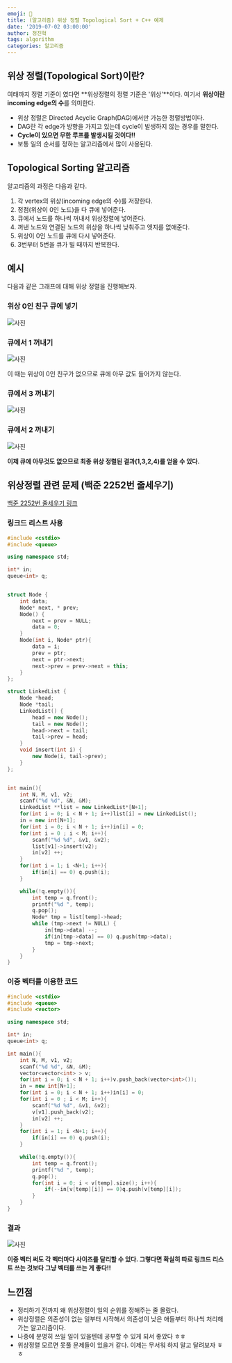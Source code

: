 ```yaml
---
emoji: 💪
title: (알고리즘) 위상 정렬 Topological Sort + C++ 예제
date: '2019-07-02 03:00:00'
author: 정진혁
tags: algorithm
categories: 알고리즘
---
```


## 위상 정렬(Topological Sort)이란?

여태까지 정렬 기준이 였다면 **위상정렬의 정렬 기준은 '위상'**이다.
여기서 **위상이란 incoming edge의 수**를 의미한다.

- 위상 정렬은 Directed Acyclic Graph(DAG)에서만 가능한 정렬방법이다.
- DAG란 각 edge가 방향을 가지고 있는데 cycle이 발생하지 않는 경우를 말한다.
- **Cycle이 있으면 무한 루프를 발생시킬 것이다!!**
- 보통 일의 순서를 정하는 알고리즘에서 많이 사용된다.

## Topological Sorting 알고리즘

알고리즘의 과정은 다음과 같다.

1. 각 vertex의 위상(incoming edge의 수)를 저장한다.
2. 정점(위상이 0인 노드)을 다 큐에 넣어준다.
3. 큐에서 노드를 하나씩 꺼내서 위상정렬에 넣어준다.
4. 꺼낸 노드와 연결된 노드의 위상을 하나씩 낮춰주고 엣지를 없애준다.
5. 위상이 0인 노드를 큐에 다시 넣어준다.
6. 3번부터 5번을 큐가 빌 때까지 반복한다.

## 예시

다음과 같은 그래프에 대해 위상 정렬을 진행해보자.

### 위상 0인 친구 큐에 넣기

![사진](https://raw.githubusercontent.com/zoomKoding/zoomKoding.github.io/source/assets/_posts/topological-sort-0.png)

### 큐에서 1 꺼내기

![사진](https://raw.githubusercontent.com/zoomKoding/zoomKoding.github.io/source/assets/_posts/topological-sort-1.png)

이 때는 위상이 0인 친구가 없으므로 큐에 아무 값도 들어가지 않는다.

### 큐에서 3 꺼내기

![사진](https://raw.githubusercontent.com/zoomKoding/zoomKoding.github.io/source/assets/_posts/topological-sort-2.png)

### 큐에서 2 꺼내기

![사진](https://raw.githubusercontent.com/zoomKoding/zoomKoding.github.io/source/assets/_posts/topological-sort-3.png)

**이제 큐에 아무것도 없으므로 최종 위상 정렬된 결과(1,3,2,4)를 얻을 수 있다.**

## 위상정렬 관련 문제 (백준 2252번 줄세우기)

[백준 2252번 줄세우기 링크](https://www.acmicpc.net/problem/2252)

### 링크드 리스트 사용

```cpp
#include <cstdio>
#include <queue>

using namespace std;

int* in;
queue<int> q;


struct Node {
    int data;
    Node* next, * prev;
    Node() {
        next = prev = NULL;
        data = 0;
    }
    Node(int i, Node* ptr){
        data = i;
        prev = ptr;
        next = ptr->next;
        next->prev = prev->next = this;
    }
};

struct LinkedList {
    Node *head;
    Node *tail;
    LinkedList() {
        head = new Node();
        tail = new Node();
        head->next = tail;
        tail->prev = head;
    }
    void insert(int i) {
        new Node(i, tail->prev);
    }
};


int main(){
    int N, M, v1, v2;
    scanf("%d %d", &N, &M);
    LinkedList **list = new LinkedList*[N+1];
    for(int i = 0; i < N + 1; i++)list[i] = new LinkedList();
    in = new int[N+1];
    for(int i = 0; i < N + 1; i++)in[i] = 0;
    for(int i = 0 ; i < M; i++){
        scanf("%d %d", &v1, &v2);
        list[v1]->insert(v2);
        in[v2] ++;
    }
    for(int i = 1; i <N+1; i++){
        if(in[i] == 0) q.push(i);
    }

    while(!q.empty()){
        int temp = q.front();
        printf("%d ", temp);
        q.pop();
        Node* tmp = list[temp]->head;
        while (tmp->next != NULL) {
            in[tmp->data] --;
            if(in[tmp->data] == 0) q.push(tmp->data);
            tmp = tmp->next;
        }
    }
}
```

### 이중 벡터를 이용한 코드

```cpp
#include <cstdio>
#include <queue>
#include <vector>

using namespace std;

int* in;
queue<int> q;

int main(){
    int N, M, v1, v2;
    scanf("%d %d", &N, &M);
    vector<vector<int> > v;
    for(int i = 0; i < N + 1; i++)v.push_back(vector<int>());
    in = new int[N+1];
    for(int i = 0; i < N + 1; i++)in[i] = 0;
    for(int i = 0 ; i < M; i++){
        scanf("%d %d", &v1, &v2);
        v[v1].push_back(v2);
        in[v2] ++;
    }
    for(int i = 1; i <N+1; i++){
        if(in[i] == 0) q.push(i);
    }

    while(!q.empty()){
        int temp = q.front();
        printf("%d ", temp);
        q.pop();
        for(int i = 0; i < v[temp].size(); i++){
            if(--in[v[temp][i]] == 0)q.push(v[temp][i]);
        }
    }
}
```

### 결과

![사진](https://raw.githubusercontent.com/zoomKoding/zoomKoding.github.io/source/assets/_posts/topological-sort-4.png)

**이중 벡터 써도 각 벡터마다 사이즈를 달리할 수 있다. 그렇다면 확실히 따로 링크드 리스트 쓰는 것보다 그냥 벡터를 쓰는 게 좋다!!**

## 느낀점

- 정리하기 전까지 왜 위상정렬이 일의 순위를 정해주는 줄 몰랐다.
- 위상정렬은 의존성이 없는 일부터 시작해서 의존성이 낮은 애들부터 하나씩 처리해가는 알고리즘이다.
- 나중에 분명히 쓰일 일이 있을텐데 공부할 수 있게 되서 좋았다 ㅎㅎ
- 위상정렬 모르면 못풀 문제들이 있을거 같다. 이제는 무서워 하지 말고 달려보자 ㅎㅎ
